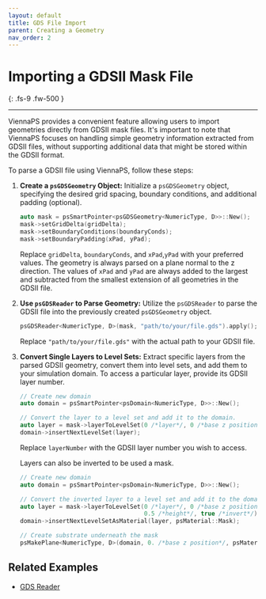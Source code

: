 ```yaml
---
layout: default
title: GDS File Import
parent: Creating a Geometry
nav_order: 2
---
```


# Importing a GDSII Mask File
{: .fs-9 .fw-500 }

---

ViennaPS provides a convenient feature allowing users to import geometries directly from GDSII mask files. It's important to note that ViennaPS focuses on handling simple geometry information extracted from GDSII files, without supporting additional data that might be stored within the GDSII format.

To parse a GDSII file using ViennaPS, follow these steps:

1. **Create a `psGDSGeometry` Object:**
   Initialize a `psGDSGeometry` object, specifying the desired grid spacing, boundary conditions, and additional padding (optional).

    ```cpp
    auto mask = psSmartPointer<psGDSGeometry<NumericType, D>>::New();
    mask->setGridDelta(gridDelta);
    mask->setBoundaryConditions(boundaryConds);
    mask->setBoundaryPadding(xPad, yPad);
    ```

   Replace `gridDelta`, `boundaryConds`, and `xPad`,`yPad` with your preferred values. The geometry is always parsed on a plane normal to the z direction.
   The values of `xPad` and `yPad` are always added to the largest and subtracted from the smallest extension of all geometries in the GDSII file.

2. **Use `psGDSReader` to Parse Geometry:**
   Utilize the `psGDSReader` to parse the GDSII file into the previously created `psGDSGeometry` object.

    ```cpp
    psGDSReader<NumericType, D>(mask, "path/to/your/file.gds").apply();
    ```

   Replace `"path/to/your/file.gds"` with the actual path to your GDSII file.

3. **Convert Single Layers to Level Sets:**
   Extract specific layers from the parsed GDSII geometry, convert them into level sets, and add them to your simulation domain. To access a particular layer, provide its GDSII layer number.

    ```cpp
    // Create new domain
    auto domain = psSmartPointer<psDomain<NumericType, D>>::New(); 

    // Convert the layer to a level set and add it to the domain.
    auto layer = mask->layerToLevelSet(0 /*layer*/, 0 /*base z position*/, 0.5 /*height*/);
    domain->insertNextLevelSet(layer);
    ```

   Replace `layerNumber` with the GDSII layer number you wish to access.

   Layers can also be inverted to be used a mask.
    ```cpp
    // Create new domain
    auto domain = psSmartPointer<psDomain<NumericType, D>>::New(); 

    // Convert the inverted layer to a level set and add it to the domain.
    auto layer = mask->layerToLevelSet(0 /*layer*/, 0 /*base z position*/, 
                                       0.5 /*height*/, true /*invert*/);
    domain->insertNextLevelSetAsMaterial(layer, psMaterial::Mask);

    // Create substrate underneath the mask
    psMakePlane<NumericType, D>(domain, 0. /*base z position*/, psMaterial::Si).apply();
    ```

## Related Examples

* [GDS Reader](https://github.com/ViennaTools/ViennaPS/tree/master/examples/GDSReader)
